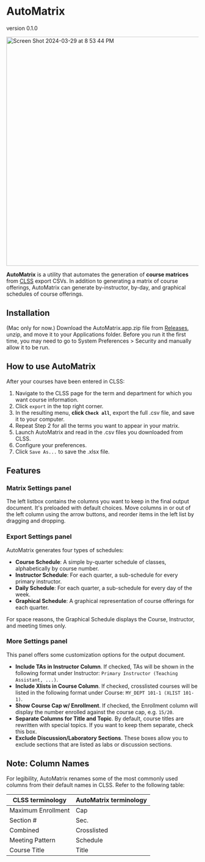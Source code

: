 # AutoMatrix
version 0.1.0

<img width="600" alt="Screen Shot 2024-03-29 at 8 53 44 PM" src="https://github.com/mtbtwsk/automatrix/assets/165427058/d95bc59a-1078-4386-9353-d5b300fc14fe">

**AutoMatrix** is a utility that automates the generation of **course matrices** from [CLSS](https://www.courseleaf.com/software/clss/) export CSVs. In addition to generating a matrix of course offerings, AutoMatrix can generate by-instructor, by-day, and graphical schedules of course offerings.

## Installation

(Mac only for now.) Download the AutoMatrix.app.zip file from [Releases](https://github.com/mtbtwsk/automatrix/releases/tag/v0.1.0), unzip, and move it to your Applications folder. Before you run it the first time, you may need to go to System Preferences > Security and manually allow it to be run.

## How to use AutoMatrix 

After your courses have been entered in CLSS:

1. Navigate to the CLSS page for the term and department for which you want course information.
2. Click `export` in the top right corner. 
3. In the resulting menu, **click `Check all`**, export the full .csv file, and save it to your computer.
4. Repeat Step 2 for all the terms you want to appear in your matrix.
5. Launch AutoMatrix and read in the .csv files you downloaded from CLSS.
6. Configure your preferences.
7. Click `Save As...` to save the .xlsx file.

## Features

### Matrix Settings panel

The left listbox contains the columns you want to keep in the final output document. It's preloaded with default choices. Move columns in or out of the left column using the arrow buttons, and reorder items in the left list by dragging and dropping.

### Export Settings panel

AutoMatrix generates four types of schedules:

+ **Course Schedule**: A simple by-quarter schedule of classes, alphabetically by course number.
+ **Instructor Schedule**: For each quarter, a sub-schedule for every primary instructor.
+ **Daily Schedule**: For each quarter, a sub-schedule for every day of the week.
+ **Graphical Schedule**: A graphical representation of course offerings for each quarter.

For space reasons, the Graphical Schedule displays the Course, Instructor, and meeting times only.

### More Settings panel

This panel offers some customization options for the output document.

+ **Include TAs in Instructor Column**. If checked, TAs will be shown in the following format under Instructor: `Primary Instructor (Teaching Assistant, ...)`.
+ **Include Xlists in Course Column**. If checked, crosslisted courses will be listed in the following format under Course: `MY_DEPT 101-1 (XLIST 101-1)`.
+ **Show Course Cap w/ Enrollment**. If checked, the Enrollment column will display the number enrolled against the course cap, e.g. `15/20`.
+ **Separate Columns for Title and Topic**. By default, course titles are rewritten with special topics. If you want to keep them separate, check this box.
+ **Exclude Discussion/Laboratory Sections**. These boxes allow you to exclude sections that are listed as labs or discussion sections.

## Note: Column Names

For legibility, AutoMatrix renames some of the most commonly used columns from their default names in CLSS. Refer to the following table:

| CLSS terminology   | AutoMatrix terminology |
|--------------------|------------------------|
| Maximum Enrollment | Cap                    |
| Section #          | Sec.                   |
| Combined           | Crosslisted            |
| Meeting Pattern    | Schedule               |
| Course Title       | Title                  |









